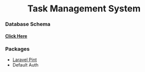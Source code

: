 <div align='center'>

# Task Management System 

</div>

### Database Schema
#### [Click Here](https://drawsql.app/teams/irfan-chy/diagrams/task-management-system)

### Packages
- [Laravel Pint](https://laravel.com/docs/10.x/pint)
- Default Auth

